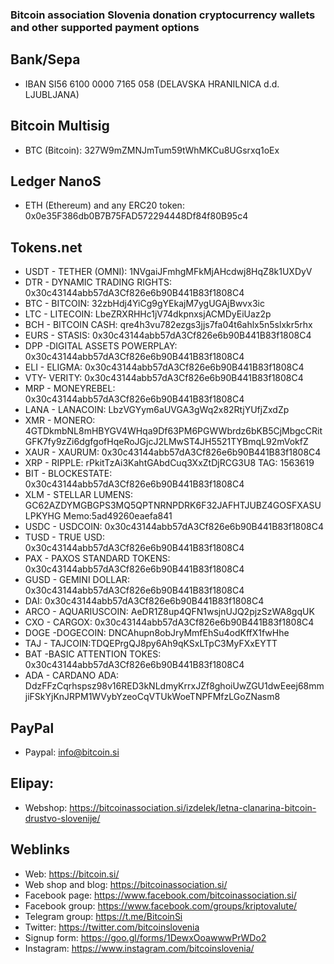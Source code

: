 
### Bitcoin association Slovenia donation cryptocurrency wallets and other supported payment options

## Bank/Sepa

- IBAN SI56 6100 0000 7165 058 (DELAVSKA HRANILNICA d.d. LJUBLJANA)  

## Bitcoin Multisig

- BTC (Bitcoin): 327W9mZMNJmTum59tWhMKCu8UGsrxq1oEx

## Ledger NanoS

- ETH (Ethereum) and any ERC20 token: 0x0e35F386db0B7B75FAD572294448Df84f80B95c4

## Tokens.net

- USDT - TETHER (OMNI):	1NVgaiJFmhgMFkMjAHcdwj8HqZ8k1UXDyV
- DTR - DYNAMIC TRADING RIGHTS:	0x30c43144abb57dA3Cf826e6b90B441B83f1808C4
- BTC - BITCOIN:	32zbHdj4YiCg9gYEkajM7ygUGAjBwvx3ic
- LTC - LITECOIN:	LbeZRXRHHc1jV74dkpnxsjACMDyEiUaz2p
- BCH - BITCOIN CASH:	qre4h3vu782ezgs3jjs7fa04t6ahlx5n5slxkr5rhx
- EURS - STASIS:	0x30c43144abb57dA3Cf826e6b90B441B83f1808C4
- DPP -DIGITAL ASSETS POWERPLAY:	0x30c43144abb57dA3Cf826e6b90B441B83f1808C4
- ELI - ELIGMA:	0x30c43144abb57dA3Cf826e6b90B441B83f1808C4
- VTY- VERITY:	0x30c43144abb57dA3Cf826e6b90B441B83f1808C4
- MRP - MONEYREBEL:	0x30c43144abb57dA3Cf826e6b90B441B83f1808C4
- LANA - LANACOIN:	LbzVGYym6aUVGA3gWq2x82RtjYUfjZxdZp
- XMR - MONERO:	4GTDkmbNL8mHBYGV4WHqa9Df63PM6PGWWbrdz6bKB5CjMbgcCRitGFK7fy9zZi6dgfgofHqeRoJGjcJ2LMwST4JH5521TYBmqL92mVokfZ
- XAUR - XAURUM:	0x30c43144abb57dA3Cf826e6b90B441B83f1808C4
- XRP - RIPPLE:	rPkitTzAi3KahtGAbdCuq3XxZtDjRCG3U8 TAG: 1563619
- BIT - BLOCKESTATE: 	0x30c43144abb57dA3Cf826e6b90B441B83f1808C4
- XLM - STELLAR LUMENS:	GC62AZDYMGBGPS3MQ5QPTNRNPDRK6F32JAFHTJUBZ4GOSFXASULPKYHG Memo:5ad49260eaefa841
- USDC - USDCOIN:	0x30c43144abb57dA3Cf826e6b90B441B83f1808C4
- TUSD - TRUE USD:	0x30c43144abb57dA3Cf826e6b90B441B83f1808C4
- PAX - PAXOS STANDARD TOKENS:	0x30c43144abb57dA3Cf826e6b90B441B83f1808C4
- GUSD - GEMINI DOLLAR:	0x30c43144abb57dA3Cf826e6b90B441B83f1808C4
- DAI:	0x30c43144abb57dA3Cf826e6b90B441B83f1808C4
- ARCO - AQUARIUSCOIN: AeDR1Z8up4QFN1wsjnUJQ2pjzSzWA8gqUK
- CXO - CARGOX: 0x30c43144abb57dA3Cf826e6b90B441B83f1808C4
- DOGE -DOGECOIN: DNCAhupn8obJryMmfEhSu4odKffX1fwHhe
- TAJ - TAJCOIN:TDQEPrgQJ8py6Ah9qKSxLTpC3MyFXxEYTT
- BAT -BASIC ATTENTION TOKES: 0x30c43144abb57dA3Cf826e6b90B441B83f1808C4
- ADA - CARDANO ADA: DdzFFzCqrhspsz98v16RED3kNLdmyKrrxJZf8ghoiUwZGU1dwEeej68mmjiFSkYjKnJRPM1WVybYzeoCqVTUkWoeTNPFMfzLGoZNasm8

## PayPal

- Paypal: info@bitcoin.si

## Elipay: 

- Webshop: https://bitcoinassociation.si/izdelek/letna-clanarina-bitcoin-drustvo-slovenije/

## Weblinks

- Web: https://bitcoin.si/
- Web shop and blog: https://bitcoinassociation.si/ 
- Facebook page: https://www.facebook.com/bitcoinassociation.si/
- Facebook group: https://www.facebook.com/groups/kriptovalute/
- Telegram group: https://t.me/BitcoinSi
- Twitter: https://twitter.com/bitcoinslovenia
- Signup form: https://goo.gl/forms/1DewxOoawwwPrWDo2
- Instagram: https://www.instagram.com/bitcoinslovenia/
